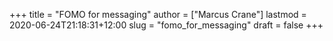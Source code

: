 +++
title = "FOMO for messaging"
author = ["Marcus Crane"]
lastmod = 2020-06-24T21:18:31+12:00
slug = "fomo_for_messaging"
draft = false
+++
